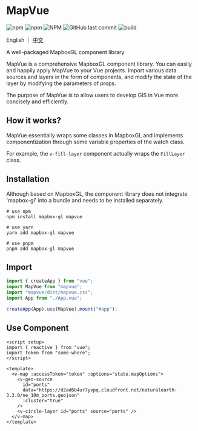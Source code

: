 # MapVue

![npm](https://img.shields.io/npm/v/mapvue)
![npm](https://img.shields.io/npm/dw/mapvue)
![NPM](https://img.shields.io/npm/l/mapvue)
![GitHub last commit](https://img.shields.io/github/last-commit/timeroute/mapvue)
![build](https://github.com/timeroute/mapvue/actions/workflows/test.yml/badge.svg)

English ｜ [中文](./README_CN.md)

A well-packaged MapboxGL component library

MapVue is a comprehensive MapboxGL component library. You can easily and happily apply MapVue to your Vue projects. Import various data sources and layers in the form of components, and modify the state of the layer by modifying the parameters of props.

The purpose of MapVue is to allow users to develop GIS in Vue more concisely and efficiently.

## How it works?

MapVue essentially wraps some classes in MapboxGL and implements componentization through some variable properties of the watch class.

For example, the `v-fill-layer` component actually wraps the `FillLayer` class.

## Installation

Although based on MapboxGL, the component library does not integrate 'mapbox-gl' into a bundle and needs to be installed separately.

```shell
# use npm
npm install mapbox-gl mapvue

# use yarn
yarn add mapbox-gl mapvue

# use pnpm
pnpm add mapbox-gl mapvue
```

## Import

```ts
import { createApp } from "vue";
import MapVue from "mapvue";
import "mapvue/dist/mapvue.css";
import App from "./App.vue";

createApp(App).use(MapVue).mount("#app");
```

## Use Component

```vue
<script setup>
import { reactive } from "vue";
import token from "some-where";
</script>

<template>
  <v-map :accessToken="token" :options="state.mapOptions">
    <v-geo-source
      id="ports"
      data="https://d2ad6b4ur7yvpq.cloudfront.net/naturalearth-3.3.0/ne_10m_ports.geojson"
      :cluster="true"
    />
    <v-circle-layer id="ports" source="ports" />
  </v-map>
</template>
```
